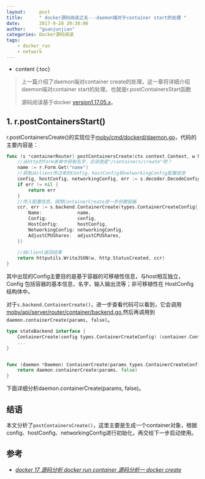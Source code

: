 ```yaml
---
layout:     post
title:      " docker源码阅读之五---daemon端对于container start的处理 "
date:       2017-9-28 20:30:00 
author:     "guanjunjian"
categories: Docker源码阅读
tags:
    - docker_run
    - network
---
```


* content
{:toc}

> 上一篇介绍了daemon端对container create的处理，这一章将详细介绍daemon端对container start的处理，也就是r.postContainersStart函数
>  
> 源码阅读基于docker [version1.17.05.x](https://github.com/moby/moby/tree/17.05.x)。




## 1. r.postContainersStart()

r.postContainersCreate()的实现位于[moby/cmd/dockerd/daemon.go](https://github.com/moby/moby/blob/17.05.x/api/server/router/container/container_routes.go#L133#L172)，代码的主要内容是：

```go
func (s *containerRouter) postContainersCreate(ctx context.Context, w http.ResponseWriter, r *http.Request, vars map[string]string) error {
	//从http的form表单中获取名字，应该就是"/containers/create"吧？
	name := r.Form.Get("name")
	//获取从client传过来的Config、hostConfig和networkingConfig配置信息
	config, hostConfig, networkingConfig, err := s.decoder.DecodeConfig(r.Body)
	if err != nil {
		return err
	}
	//传入配置信息，调用ContainerCreate进一步创建容器
	ccr, err := s.backend.ContainerCreate(types.ContainerCreateConfig{
		Name:             name,
		Config:           config,
		HostConfig:       hostConfig,
		NetworkingConfig: networkingConfig,
		AdjustCPUShares:  adjustCPUShares,
	})
	
	//给client返回结果
	return httputils.WriteJSON(w, http.StatusCreated, ccr)
}
```

其中出现的Config主要目的是基于容器的可移植性信息，与host相互独立，Config 包括容器的基本信息，名字，输入输出流等；非可移植性在 HostConfig 结构体中。

对于`s.backend.ContainerCreate()`，进一步查看代码可以看到，它会调用[moby/api/server/router/container/backend.go](https://github.com/moby/moby/blob/17.05.x/api/server/router/container/backend.go#L36),然后再调用到`daemon.containerCreate(params, false)`。

```go
type stateBackend interface {
	ContainerCreate(config types.ContainerCreateConfig) (container.ContainerCreateCreatedBody, error)
	...
}


func (daemon *Daemon) ContainerCreate(params types.ContainerCreateConfig) (containertypes.ContainerCreateCreatedBody, error) {
	return daemon.containerCreate(params, false)
}
```

下面详细分析daemon.containerCreate(params, false)。





## 结语

本文分析了`postContainersCreate()`，这里主要是生成一个container对象，根据config、hostConfig、networkingConfig进行初始化，再交给下一步启动使用。

## 参考

* *[docker 17 源码分析 docker run container 源码分析一 docker create](http://blog.csdn.net/zhonglinzhang/article/details/53435590)*
